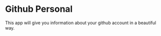 # Github Personal

This app will give you information about your github account in a beautiful way.
